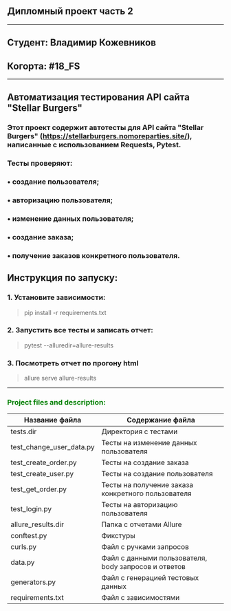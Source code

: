 ## Дипломный проект часть 2
<hr>

## Студент: Владимир Кожевников

## <h>Когорта: #18_FS</h>
<hr>

## Автоматизация тестирования API сайта "Stellar Burgers"

### Этот проект содержит автотесты для API сайта "Stellar Burgers" (https://stellarburgers.nomoreparties.site/), написанные с использованием **Requests**, **Pytest**. 
### Тесты проверяют:
### • создание пользователя;
### • авторизацию пользователя;
### • изменение данных пользователя;
### • создание заказа;
### • получение заказов конкретного пользователя.

## <h>Инструкция по запуску:</h>

### <h>1. Установите зависимости:</h>

> pip install -r requirements.txt</h>

### <h>2. Запустить все тесты и записать отчет:</h>

> pytest --alluredir=allure-results

### <h>3. Посмотреть отчет по прогону html</h>

> allure serve allure-results

<hr>

<h3 align="left" style="color:green">Project files and description:</h3>

| Название файла             | Содержание файла                                     |
|----------------------------|------------------------------------------------------|
| tests.dir                  | Директория с тестами                                 |
| test_change_user_data.py   | Тесты на изменение данных пользователя               |
| test_create_order.py       | Тесты на создание заказа                             |
| test_create_user.py        | Тесты на создание пользователя                       |
| test_get_order.py          | Тесты на получение заказа конкретного пользователя   |
| test_login.py              | Тесты на авторизацию пользователя                    |
| allure_results.dir         | Папка с отчетами Allure                              |
| conftest.py                | Фикстуры                                             |
| curls.py                   | Файл с ручками запросов                              |
| data.py                    | Файл с данными пользователя, body запросов и ответов |
| generators.py              | Файл с генерацией тестовых данных                    |
| requirements.txt           | Файл с зависимостями                                 |

